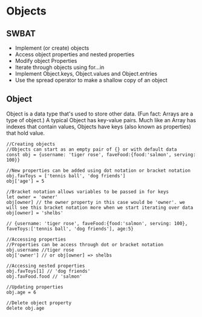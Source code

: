 # Objects
## SWBAT
- Implement (or create) objects 
- Access object properties and nested properties  
- Modify object Properties 
- Iterate through objects using for...in
- Implement Object.keys, Object.values and Object.entries 
- Use the spread operator to make a shallow copy of an object

## Object
Object is a data type that's used to store other data. (Fun fact: Arrays are a type of object.) A typical Object has key-value pairs. Much like an Array has indexes that contain values, Objects have keys (also known as properties) that hold value. 

```
//Creating objects
//Objects can start as an empty pair of {} or with default data
const obj = {username: 'tiger rose', faveFood:{food:'salmon', serving: 100}}

//New properties can be added using dot notation or bracket notation 
obj.favToys = ['tennis ball', 'dog friends']
obj['age'] = 5

//Bracket notation allows variables to be passed in for keys
let owner = 'owner'
obj[owner] // the owner property in this case would be 'owner'. we will see this bracket notation more when we start iterating over data
obj[owner] = 'shelbs'

// {username: 'tiger rose', faveFood:{food:'salmon', serving: 100}, faveToys:['tennis ball', 'dog friends'], age:5}

//Accessing properties 
//Properties can be access through dot or bracket notation
obj.username //tiger rose
obj['owner'] // or obj[owner] => shelbs

//Accessing nested properties
obj.favToys[1] // 'dog friends'
obj.favFood.food // 'salmon'

//Updating properties 
obj.age = 6

//Delete object property  
delete obj.age 

```


